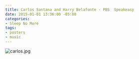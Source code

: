 ```yaml
---
title: Carlos Santana and Harry Belafonte - PBS  Speakeasy
date: 2015-01-01 13:36:00 -05:00
categories:
- Sleep No More
tags:
- posters
- music
---
```


![carlos.jpg](/uploads/carlos.jpg)